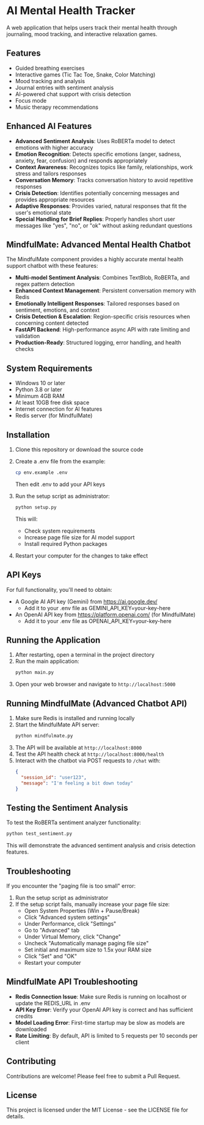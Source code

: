 # AI Mental Health Tracker

A web application that helps users track their mental health through journaling, mood tracking, and interactive relaxation games.

## Features

- Guided breathing exercises
- Interactive games (Tic Tac Toe, Snake, Color Matching)
- Mood tracking and analysis
- Journal entries with sentiment analysis
- AI-powered chat support with crisis detection
- Focus mode
- Music therapy recommendations

## Enhanced AI Features

- **Advanced Sentiment Analysis**: Uses RoBERTa model to detect emotions with higher accuracy
- **Emotion Recognition**: Detects specific emotions (anger, sadness, anxiety, fear, confusion) and responds appropriately
- **Context Awareness**: Recognizes topics like family, relationships, work stress and tailors responses
- **Conversation Memory**: Tracks conversation history to avoid repetitive responses
- **Crisis Detection**: Identifies potentially concerning messages and provides appropriate resources
- **Adaptive Responses**: Provides varied, natural responses that fit the user's emotional state
- **Special Handling for Brief Replies**: Properly handles short user messages like "yes", "no", or "ok" without asking redundant questions

## MindfulMate: Advanced Mental Health Chatbot

The MindfulMate component provides a highly accurate mental health support chatbot with these features:

- **Multi-model Sentiment Analysis**: Combines TextBlob, RoBERTa, and regex pattern detection
- **Enhanced Context Management**: Persistent conversation memory with Redis
- **Emotionally Intelligent Responses**: Tailored responses based on sentiment, emotions, and context
- **Crisis Detection & Escalation**: Region-specific crisis resources when concerning content detected
- **FastAPI Backend**: High-performance async API with rate limiting and validation
- **Production-Ready**: Structured logging, error handling, and health checks

## System Requirements

- Windows 10 or later
- Python 3.8 or later
- Minimum 4GB RAM
- At least 10GB free disk space
- Internet connection for AI features
- Redis server (for MindfulMate)

## Installation

1. Clone this repository or download the source code
2. Create a .env file from the example:
   ```bash
   cp env.example .env
   ```
   Then edit .env to add your API keys

3. Run the setup script as administrator:
   ```bash
   python setup.py
   ```
   This will:
   - Check system requirements
   - Increase page file size for AI model support
   - Install required Python packages

4. Restart your computer for the changes to take effect

## API Keys

For full functionality, you'll need to obtain:
- A Google AI API key (Gemini) from https://ai.google.dev/
  - Add it to your .env file as GEMINI_API_KEY=your-key-here
- An OpenAI API key from https://platform.openai.com/ (for MindfulMate)
  - Add it to your .env file as OPENAI_API_KEY=your-key-here

## Running the Application

1. After restarting, open a terminal in the project directory
2. Run the main application:
   ```bash
   python main.py
   ```
3. Open your web browser and navigate to `http://localhost:5000`

## Running MindfulMate (Advanced Chatbot API)

1. Make sure Redis is installed and running locally
2. Start the MindfulMate API server:
   ```bash
   python mindfulmate.py
   ```
3. The API will be available at `http://localhost:8000`
4. Test the API health check at `http://localhost:8000/health`
5. Interact with the chatbot via POST requests to `/chat` with:
   ```json
   {
     "session_id": "user123",
     "message": "I'm feeling a bit down today"
   }
   ```

## Testing the Sentiment Analysis

To test the RoBERTa sentiment analyzer functionality:
```bash
python test_sentiment.py
```
This will demonstrate the advanced sentiment analysis and crisis detection features.

## Troubleshooting

If you encounter the "paging file is too small" error:

1. Run the setup script as administrator
2. If the setup script fails, manually increase your page file size:
   - Open System Properties (Win + Pause/Break)
   - Click "Advanced system settings"
   - Under Performance, click "Settings"
   - Go to "Advanced" tab
   - Under Virtual Memory, click "Change"
   - Uncheck "Automatically manage paging file size"
   - Set initial and maximum size to 1.5x your RAM size
   - Click "Set" and "OK"
   - Restart your computer

## MindfulMate API Troubleshooting

- **Redis Connection Issue**: Make sure Redis is running on localhost or update the REDIS_URL in .env
- **API Key Error**: Verify your OpenAI API key is correct and has sufficient credits
- **Model Loading Error**: First-time startup may be slow as models are downloaded
- **Rate Limiting**: By default, API is limited to 5 requests per 10 seconds per client

## Contributing

Contributions are welcome! Please feel free to submit a Pull Request.

## License

This project is licensed under the MIT License - see the LICENSE file for details. 